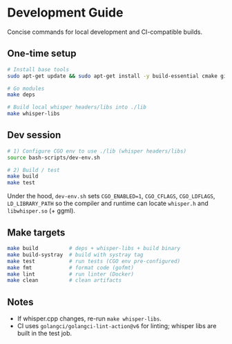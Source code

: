 # Development Guide

Concise commands for local development and CI-compatible builds.

## One-time setup

```bash
# Install base tools
sudo apt-get update && sudo apt-get install -y build-essential cmake git pkg-config

# Go modules
make deps

# Build local whisper headers/libs into ./lib
make whisper-libs
```

## Dev session

```bash
# 1) Configure CGO env to use ./lib (whisper headers/libs)
source bash-scripts/dev-env.sh

# 2) Build / test
make build
make test
```

Under the hood, `dev-env.sh` sets `CGO_ENABLED=1`, `CGO_CFLAGS`, `CGO_LDFLAGS`, `LD_LIBRARY_PATH` so the compiler and runtime can locate `whisper.h` and `libwhisper.so` (+ ggml).

## Make targets

```bash
make build          # deps + whisper-libs + build binary
make build-systray  # build with systray tag
make test           # run tests (CGO env pre-configured)
make fmt            # format code (gofmt)
make lint           # run linter (Docker)
make clean          # clean artifacts
```

## Notes
- If whisper.cpp changes, re-run `make whisper-libs`.
- CI uses `golangci/golangci-lint-action@v6` for linting; whisper libs are built in the test job.



